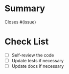 # Summary

Closes #(issue)

# Check List

- [ ] Self-review the code
- [ ] Update tests if necessary
- [ ] Update docs if necessary
